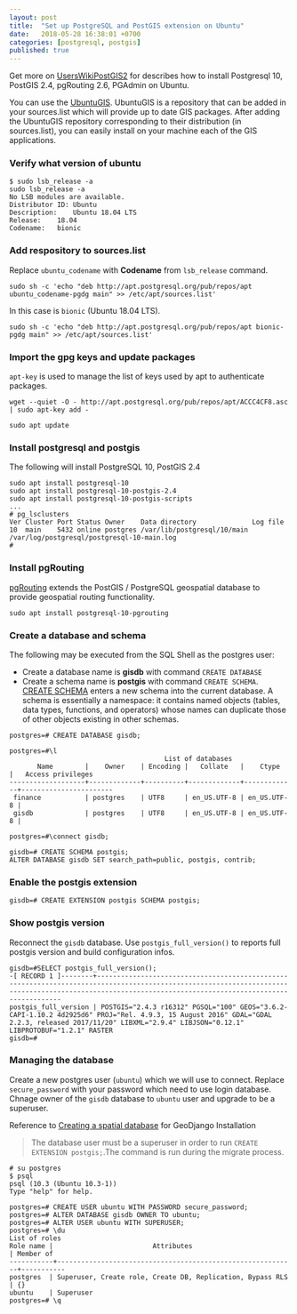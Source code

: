 ```yaml
---
layout: post
title:  "Set up PostgreSQL and PostGIS extension on Ubuntu"
date:   2018-05-28 16:38:01 +0700
categories: [postgresql, postgis]
published: true
---
```

Get more on [UsersWikiPostGIS2](https://trac.osgeo.org/postgis/wiki/UsersWikiPostGIS24UbuntuPGSQL10Apt)
for describes how to install Postgresql 10, PostGIS 2.4, pgRouting 2.6, PGAdmin on Ubuntu.

You can use the [UbuntuGIS](https://wiki.ubuntu.com/UbuntuGIS). UbuntuGIS is a repository
that can be added in your sources.list which will provide up to date GIS packages.
After adding the UbuntuGIS repository corresponding to their distribution (in sources.list),
you can easily install on your machine each of the GIS applications.

### Verify what version of ubuntu
```
$ sudo lsb_release -a
sudo lsb_release -a
No LSB modules are available.
Distributor ID:	Ubuntu
Description:	Ubuntu 18.04 LTS
Release:	18.04
Codename:	bionic
```
### Add respository to sources.list
Replace `ubuntu_codename` with **Codename** from `lsb_release` command.
```
sudo sh -c 'echo "deb http://apt.postgresql.org/pub/repos/apt ubuntu_codename-pgdg main" >> /etc/apt/sources.list'
```

In this case is `bionic` (Ubuntu 18.04 LTS).
```
sudo sh -c 'echo "deb http://apt.postgresql.org/pub/repos/apt bionic-pgdg main" >> /etc/apt/sources.list'
```

### Import the gpg keys and update packages
`apt-key` is used to manage the list of keys used by apt to authenticate packages.
```
wget --quiet -O - http://apt.postgresql.org/pub/repos/apt/ACCC4CF8.asc | sudo apt-key add -

sudo apt update
```

### Install postgresql and postgis
The following will install PostgreSQL 10, PostGIS 2.4

```
sudo apt install postgresql-10
sudo apt install postgresql-10-postgis-2.4
sudo apt install postgresql-10-postgis-scripts
...
# pg_lsclusters
Ver Cluster Port Status Owner    Data directory              Log file
10  main    5432 online postgres /var/lib/postgresql/10/main /var/log/postgresql/postgresql-10-main.log
#
```

### Install pgRouting
[pgRouting](https://pgrouting.org/) extends the PostGIS / PostgreSQL geospatial database to provide geospatial routing functionality.
```
sudo apt install postgresql-10-pgrouting
```

### Create a database and schema
The following may be executed from the SQL Shell as the postgres user:
* Create a database name is **gisdb** with command `CREATE DATABASE`
* Create a schema name is **postgis** with command `CREATE SCHEMA`.
[CREATE SCHEMA](https://www.postgresql.org/docs/10/static/sql-createschema.html) enters a new schema into the current database. A schema is essentially a namespace: it contains named objects (tables, data types, functions, and operators) whose names can duplicate those of other objects existing in other schemas.

```
postgres=# CREATE DATABASE gisdb;

postgres=#\l
                                       List of databases
       Name        |    Owner    | Encoding |   Collate   |    Ctype    |   Access privileges   
-------------------+-------------+----------+-------------+-------------+-----------------------
 finance           | postgres    | UTF8     | en_US.UTF-8 | en_US.UTF-8 |
 gisdb             | postgres    | UTF8     | en_US.UTF-8 | en_US.UTF-8 |

postgres=#\connect gisdb;

gisdb=# CREATE SCHEMA postgis;
ALTER DATABASE gisdb SET search_path=public, postgis, contrib;
```

### Enable the postgis extension
```
gisdb=# CREATE EXTENSION postgis SCHEMA postgis;
```

### Show postgis version
Reconnect the `gisdb` database. Use `postgis_full_version()` to reports full postgis version and build configuration infos.
```
gisdb=#SELECT postgis_full_version();
-[ RECORD 1 ]--------+---------------------------------------------------------------------------------------------------------------------------------------------------------------------------------------------------------
postgis_full_version | POSTGIS="2.4.3 r16312" PGSQL="100" GEOS="3.6.2-CAPI-1.10.2 4d2925d6" PROJ="Rel. 4.9.3, 15 August 2016" GDAL="GDAL 2.2.3, released 2017/11/20" LIBXML="2.9.4" LIBJSON="0.12.1" LIBPROTOBUF="1.2.1" RASTER
gisdb=#
```

### Managing the database
Create a new postgres user (`ubuntu`) which we will use to connect. Replace `secure_password`
with your password which need to use login database. Chnage owner of the `gisdb` database to
`ubuntu` user and upgrade to be a superuser.

Reference to [Creating a spatial database](https://docs.djangoproject.com/en/2.0/ref/contrib/gis/install/postgis/) for GeoDjango Installation
> The database user must be a superuser in order to run `CREATE EXTENSION postgis;`.The command is run during the migrate process.

```
# su postgres
$ psql
psql (10.3 (Ubuntu 10.3-1))
Type "help" for help.

postgres=# CREATE USER ubuntu WITH PASSWORD secure_password;
postgres=# ALTER DATABASE gisdb OWNER TO ubuntu;
postgres=# ALTER USER ubuntu WITH SUPERUSER;
postgres=# \du
List of roles
Role name |                         Attributes                         | Member of
-----------+------------------------------------------------------------+-----------
postgres  | Superuser, Create role, Create DB, Replication, Bypass RLS | {}
ubuntu    | Superuser
postgres=# \q
```
